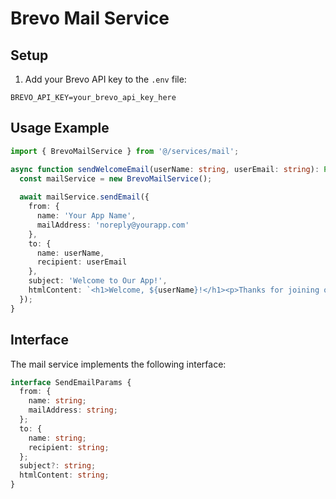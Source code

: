 # Brevo Mail Service

## Setup

1. Add your Brevo API key to the `.env` file:

```
BREVO_API_KEY=your_brevo_api_key_here
```

## Usage Example

```typescript
import { BrevoMailService } from '@/services/mail';

async function sendWelcomeEmail(userName: string, userEmail: string): Promise<void> {
  const mailService = new BrevoMailService();
  
  await mailService.sendEmail({
    from: {
      name: 'Your App Name',
      mailAddress: 'noreply@yourapp.com'
    },
    to: {
      name: userName,
      recipient: userEmail
    },
    subject: 'Welcome to Our App!',
    htmlContent: `<h1>Welcome, ${userName}!</h1><p>Thanks for joining our platform.</p>`
  });
}
```

## Interface

The mail service implements the following interface:

```typescript
interface SendEmailParams {
  from: {
    name: string;
    mailAddress: string;
  };
  to: {
    name: string;
    recipient: string;
  };
  subject?: string;
  htmlContent: string;
}
``` 